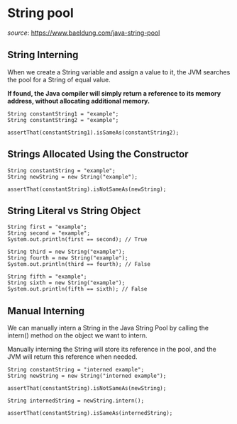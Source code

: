# String pool

*source*: https://www.baeldung.com/java-string-pool

## String Interning

When we create a String variable and assign a value to it, the JVM searches the pool for a String of equal value.

**If found, the Java compiler will simply return a reference to its memory address, without allocating additional memory.**

    String constantString1 = "example";
    String constantString2 = "example";
            
    assertThat(constantString1).isSameAs(constantString2);
    
## Strings Allocated Using the Constructor

    String constantString = "example";
    String newString = new String("example");
     
    assertThat(constantString).isNotSameAs(newString);
    
## String Literal vs String Object    

    String first = "example"; 
    String second = "example"; 
    System.out.println(first == second); // True
    
    String third = new String("example");
    String fourth = new String("example"); 
    System.out.println(third == fourth); // False
    
    String fifth = "example";
    String sixth = new String("example");
    System.out.println(fifth == sixth); // False
    
## Manual Interning    

We can manually intern a String in the Java String Pool by calling the intern() method on the object we want to intern.

Manually interning the String will store its reference in the pool, and the JVM will return this reference when needed.

    String constantString = "interned example";
    String newString = new String("interned example");
    
    assertThat(constantString).isNotSameAs(newString);
    
    String internedString = newString.intern();
    
    assertThat(constantString).isSameAs(internedString);        